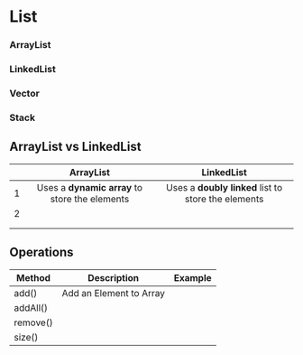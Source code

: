 
# List #


### ArrayList ###

### LinkedList ###

### Vector ###

### Stack ###


## ArrayList vs LinkedList ##


|   |                   ArrayList                    |                      LinkedList                      |
|---|:----------------------------------------------:|:----------------------------------------------------:|
| 1 | Uses a **dynamic array** to store the elements | Uses a **doubly linked** list to store the elements  |
| 2 |                                                |                                                      |
|   |                                                |                                                      |
|   |                                                |                                                      |


## Operations ##

| Method   |       Description       | Example |
|----------|:-----------------------:|:-------:|
| add()    | Add an Element to Array |         |
| addAll() |                         |         |
| remove() |                         |         |
| size()   |                         |         |









